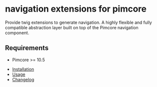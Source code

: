 # navigation extensions for pimcore

Provide twig extensions to generate navigation.
A highly flexible and fully compatible abstraction layer built on top of the Pimcore navigation component.

## Requirements

* Pimcore >= 10.5

- [Installation](./docs/installation.md)
- [Usage](./docs/usage.md)
- [Changelog](./CHANGELOG.md)
